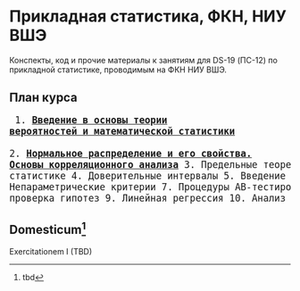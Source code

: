 # Прикладная статистика, ФКН, НИУ ВШЭ

Конспекты, код и прочие материалы к занятиям для DS-19 (ПС-12) по прикладной статистике, проводимым на ФКН НИУ ВШЭ.

## План курса
<big><pre>
    1. [**Введение в основы теории вероятностей и математической статистики**](./week_1)	
    2. [**Нормальное распределение и его свойства. Основы корреляционного анализа**](./week_2)
	3. Предельные теоремы в статистике
	4. Доверительные интервалы
	5. Введение в проверку гипотез
	6. Непараметрические критерии
	7. Процедуры AB-тестирования
	8. Множественная проверка гипотез
	9. Линейная регрессия
	10. Анализ временных рядов
</pre></big>

## Domesticum[^1]

Exercitationem I (TBD)

[^1]: tbd
